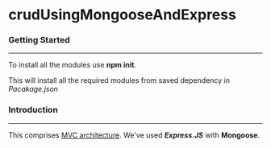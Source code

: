 # crudUsingMongooseAndExpress
<h3>Getting Started</h3>
<hr>
To install all the modules use <strong>npm init</strong>.

This will install all the required modules from saved dependency in <em>Pacakage.json</em>

<h3>Introduction</h3>
<hr>
<p>This comprises <u>MVC architecture</u>. We've used <strong><em>Express.JS</em></strong> with <strong>Mongoose</strong>. </p>

